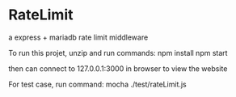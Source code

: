 # RateLimit
a express + mariadb rate limit middleware


To run this projet, unzip and run commands:
  npm install
  npm start
  
 then can connect to 127.0.0.1:3000 in browser to view the website
 
 
For test case, run command:
  mocha ./test/rateLimit.js
